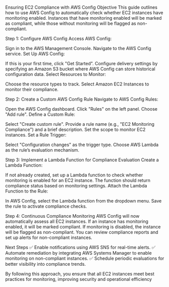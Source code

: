 Ensuring EC2 Compliance with AWS Config
Objective
This guide outlines how to use AWS Config to automatically check whether EC2 instances have monitoring enabled. Instances that have monitoring enabled will be marked as compliant, while those without monitoring will be flagged as non-compliant.


Step 1: Configure AWS Config
Access AWS Config:

Sign in to the AWS Management Console.
Navigate to the AWS Config service.
Set Up AWS Config:

If this is your first time, click "Get Started".
Configure delivery settings by specifying an Amazon S3 bucket where AWS Config can store historical configuration data.
Select Resources to Monitor:

Choose the resource types to track.
Select Amazon EC2 Instances to monitor their compliance.


Step 2: Create a Custom AWS Config Rule
Navigate to AWS Config Rules:

Open the AWS Config dashboard.
Click "Rules" on the left panel.
Choose "Add rule".
Define a Custom Rule:

Select "Create custom rule".
Provide a rule name (e.g., "EC2 Monitoring Compliance") and a brief description.
Set the scope to monitor EC2 instances.
Set a Rule Trigger:

Select "Configuration changes" as the trigger type.
Choose AWS Lambda as the rule’s evaluation mechanism.


Step 3: Implement a Lambda Function for Compliance Evaluation
Create a Lambda Function:

If not already created, set up a Lambda function to check whether monitoring is enabled for an EC2 instance.
The function should return compliance status based on monitoring settings.
Attach the Lambda Function to the Rule:

In AWS Config, select the Lambda function from the dropdown menu.
Save the rule to activate compliance checks.


Step 4: Continuous Compliance Monitoring
AWS Config will now automatically assess all EC2 instances.
If an instance has monitoring enabled, it will be marked compliant.
If monitoring is disabled, the instance will be flagged as non-compliant.
You can review compliance reports and set up alerts for non-compliant instances.


Next Steps
✅ Enable notifications using AWS SNS for real-time alerts.
✅ Automate remediation by integrating AWS Systems Manager to enable monitoring on non-compliant instances.
✅ Schedule periodic evaluations for better visibility into compliance trends.

By following this approach, you ensure that all EC2 instances meet best practices for monitoring, improving security and operational efficiency